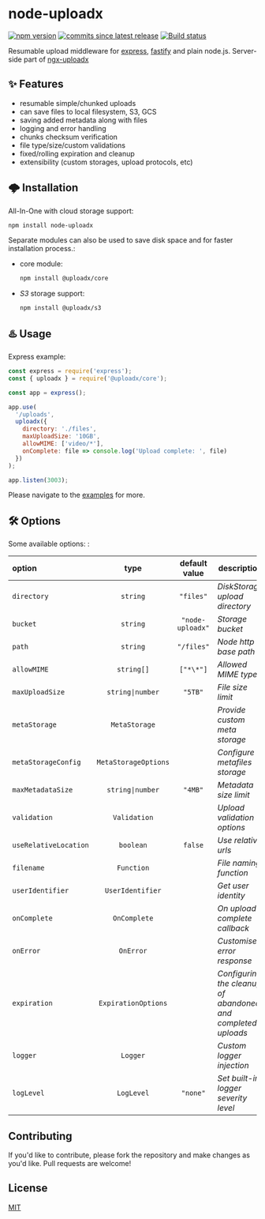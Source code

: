 # node-uploadx

[![npm version][npm-image]][npm-url] [![commits since latest release][comm-image]][comm-url] [![Build status][gha-image]][gha-url]

Resumable upload middleware for [express](https://github.com/expressjs/express), [fastify](https://github.com/fastify/fastify) and plain node.js.
Server-side part of [ngx-uploadx](https://github.com/kukhariev/ngx-uploadx)

## ✨ Features

- resumable simple/chunked uploads
- can save files to local filesystem, S3, GCS
- saving added metadata along with files
- logging and error handling
- chunks checksum verification
- file type/size/custom validations
- fixed/rolling expiration and cleanup
- extensibility (custom storages, upload protocols, etc)

## 🌩️ Installation

All-In-One with cloud storage support:

```sh
npm install node-uploadx
```

Separate modules can also be used to save disk space and for faster installation process.:

- core module:

  ```sh
  npm install @uploadx/core
  ```

- _S3_ storage support:

  ```sh
  npm install @uploadx/s3
  ```

## ♨️ Usage

Express example:

```js
const express = require('express');
const { uploadx } = require('@uploadx/core');

const app = express();

app.use(
  '/uploads',
  uploadx({
    directory: './files',
    maxUploadSize: '10GB',
    allowMIME: ['video/*'],
    onComplete: file => console.log('Upload complete: ', file)
  })
);

app.listen(3003);
```

Please navigate to the [examples](examples) for more.

## 🛠️ Options

Some available options: :

| option                |         type         |  default value   | description                                                  |
| :-------------------- | :------------------: | :--------------: | ------------------------------------------------------------ |
| `directory`           |       `string`       |    `"files"`     | _DiskStorage upload directory_                               |
| `bucket`              |       `string`       | `"node-uploadx"` | _Storage bucket_                                             |
| `path`                |       `string`       |    `"/files"`    | _Node http base path_                                        |
| `allowMIME`           |      `string[]`      |    `["*\*"]`     | _Allowed MIME types_                                         |
| `maxUploadSize`       |   `string\|number`   |     `"5TB"`      | _File size limit_                                            |
| `metaStorage`         |    `MetaStorage`     |                  | _Provide custom meta storage_                                |
| `metaStorageConfig`   | `MetaStorageOptions` |                  | _Configure metafiles storage_                                |
| `maxMetadataSize`     |   `string\|number`   |     `"4MB"`      | _Metadata size limit_                                        |
| `validation`          |     `Validation`     |                  | _Upload validation options_                                  |
| `useRelativeLocation` |      `boolean`       |     `false`      | _Use relative urls_                                          |
| `filename`            |      `Function`      |                  | _File naming function_                                       |
| `userIdentifier`      |   `UserIdentifier`   |                  | _Get user identity_                                          |
| `onComplete`          |     `OnComplete`     |                  | _On upload complete callback_                                |
| `onError`             |      `OnError`       |                  | _Customise error response_                                   |
| `expiration`          | `ExpirationOptions`  |                  | _Configuring the cleanup of abandoned and completed uploads_ |
| `logger`              |       `Logger`       |                  | _Custom logger injection_                                    |
| `logLevel`            |      `LogLevel`      |     `"none"`     | _Set built-in logger severity level_                         |

## Contributing

If you'd like to contribute, please fork the repository and make changes as you'd like.
Pull requests are welcome!

## License

[MIT](LICENSE)

[npm-image]: https://img.shields.io/npm/v/node-uploadx.svg?style=flat-square
[npm-url]: https://www.npmjs.com/package/node-uploadx
[gha-image]: https://img.shields.io/github/workflow/status/kukhariev/node-uploadx/CI?label=tests&style=flat-square
[gha-url]: https://github.com/kukhariev/node-uploadx/actions/workflows/test.yml
[comm-image]: https://img.shields.io/github/commits-since/kukhariev/node-uploadx/latest?style=flat-square
[comm-url]: https://github.com/kukhariev/node-uploadx/releases/latest
